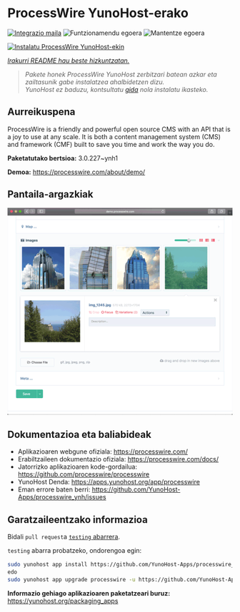 <!--
Ohart ongi: README hau automatikoki sortu da <https://github.com/YunoHost/apps/tree/master/tools/readme_generator>ri esker
EZ editatu eskuz.
-->

# ProcessWire YunoHost-erako

[![Integrazio maila](https://dash.yunohost.org/integration/processwire.svg)](https://ci-apps.yunohost.org/ci/apps/processwire/) ![Funtzionamendu egoera](https://ci-apps.yunohost.org/ci/badges/processwire.status.svg) ![Mantentze egoera](https://ci-apps.yunohost.org/ci/badges/processwire.maintain.svg)

[![Instalatu ProcessWire YunoHost-ekin](https://install-app.yunohost.org/install-with-yunohost.svg)](https://install-app.yunohost.org/?app=processwire)

*[Irakurri README hau beste hizkuntzatan.](./ALL_README.md)*

> *Pakete honek ProcessWire YunoHost zerbitzari batean azkar eta zailtasunik gabe instalatzea ahalbidetzen dizu.*  
> *YunoHost ez baduzu, kontsultatu [gida](https://yunohost.org/install) nola instalatu ikasteko.*

## Aurreikuspena

ProcessWire is a friendly and powerful open source CMS with an API that is a joy to use at any scale. It is both a content management system (CMS) and framework (CMF) built to save you time and work the way you do. 


**Paketatutako bertsioa:** 3.0.227~ynh1

**Demoa:** <https://processwire.com/about/demo/>

## Pantaila-argazkiak

![ProcessWire(r)en pantaila-argazkia](./doc/screenshots/screenshot.png)

## Dokumentazioa eta baliabideak

- Aplikazioaren webgune ofiziala: <https://processwire.com/>
- Erabiltzaileen dokumentazio ofiziala: <https://processwire.com/docs/>
- Jatorrizko aplikazioaren kode-gordailua: <https://github.com/processwire/processwire>
- YunoHost Denda: <https://apps.yunohost.org/app/processwire>
- Eman errore baten berri: <https://github.com/YunoHost-Apps/processwire_ynh/issues>

## Garatzaileentzako informazioa

Bidali `pull request`a [`testing` abarrera](https://github.com/YunoHost-Apps/processwire_ynh/tree/testing).

`testing` abarra probatzeko, ondorengoa egin:

```bash
sudo yunohost app install https://github.com/YunoHost-Apps/processwire_ynh/tree/testing --debug
edo
sudo yunohost app upgrade processwire -u https://github.com/YunoHost-Apps/processwire_ynh/tree/testing --debug
```

**Informazio gehiago aplikazioaren paketatzeari buruz:** <https://yunohost.org/packaging_apps>

